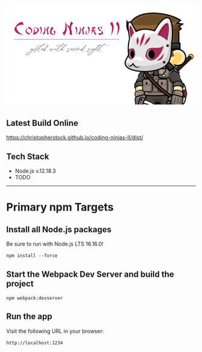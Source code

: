 # ![Coding Ninjas II - gifted with second sight](https://github.com/christopherstock/coding-ninjas-II/raw/master/dist/res/image/promo/badge.jpg)

## Latest Build Online
https://christopherstock.github.io/coding-ninjas-II/dist/

## Tech Stack
- Node.js v.12.18.3
- TODO

---

# Primary npm Targets

## Install all Node.js packages
Be sure to run with Node.js LTS 16.16.0! 
```
npm install --force
```

## Start the Webpack Dev Server and build the project
```
npm webpack:devserver
```

## Run the app
Visit the following URL in your browser:
```
http://localhost:1234
```
